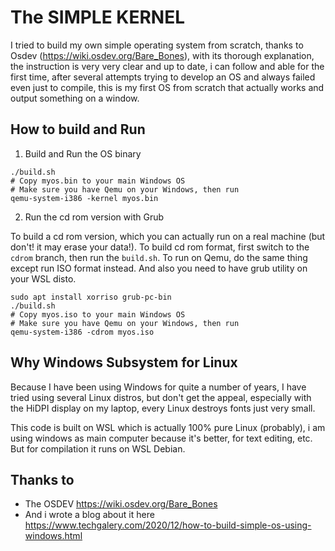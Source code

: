 # The SIMPLE KERNEL

I tried to build my own simple operating system from scratch, thanks to Osdev (https://wiki.osdev.org/Bare_Bones), with its thorough explanation, the instruction is very very clear and up to date, i can follow and able for the first time, after several attempts trying to develop an OS and always failed even just to compile, this is my first OS from scratch that actually works and output something on a window.

## How to build and Run

1. Build and Run the OS binary

```
./build.sh
# Copy myos.bin to your main Windows OS
# Make sure you have Qemu on your Windows, then run
qemu-system-i386 -kernel myos.bin
```

2. Run the cd rom version with Grub

To build a cd rom version, which you can actually run on a real machine (but don't! it may erase your data!). To build cd rom format, first switch to the `cdrom` branch, then run the `build.sh`. To run on Qemu, do the same thing except run ISO format instead. And also you need to have grub utility on your WSL disto.

```
sudo apt install xorriso grub-pc-bin
./build.sh
# Copy myos.iso to your main Windows OS
# Make sure you have Qemu on your Windows, then run
qemu-system-i386 -cdrom myos.iso
```

## Why Windows Subsystem for Linux
Because I have been using Windows for quite a number of years, I have tried using several Linux distros, but don't get the appeal, especially with the HiDPI display on my laptop, every Linux destroys fonts just very small.

This code is built on WSL which is actually 100% pure Linux (probably), i am using windows as main computer because it's better, for text editing, etc. But for compilation it runs on WSL Debian.

## Thanks to
- The OSDEV https://wiki.osdev.org/Bare_Bones
- And i wrote a blog about it here https://www.techgalery.com/2020/12/how-to-build-simple-os-using-windows.html
